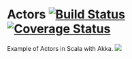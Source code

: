 # Actors [![Build Status](https://travis-ci.org/tillreitlinger/LCBilling.svg?branch=main)](https://travis-ci.org/tillreitlinger/LCBilling) [![Coverage Status](https://coveralls.io/repos/github/tillreitlinger/LCBilling/badge.svg?branch=feature/add_Actors)](https://coveralls.io/github/tillreitlinger/LCBilling?branch=feature/add_Actors)

Example of Actors in Scala with Akka. 
![](https://github.com/tillreitlinger/LCBilling/blob/feature/add_Actors/Aktoren.png?raw=true)
